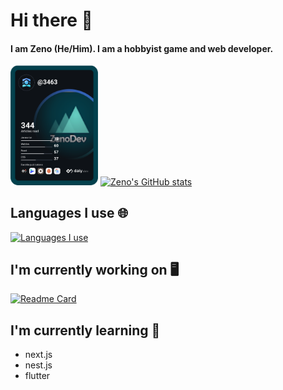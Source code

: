 # Hi there 👋
#### I am Zeno (He/Him). I am a hobbyist game and web developer.
<a href="https://app.daily.dev/3463"><img src="https://github.com/Zeno3463/Zeno3463/blob/main/devcard.svg" width="140" alt="Zeno's Dev Card"/></a>
[![Zeno's GitHub stats](https://github-readme-stats.vercel.app/api?username=Zeno3463&theme=dracula)](https://github.com/Zeno3463)

## Languages I use 🌐
[![Languages I use](https://github-readme-stats.vercel.app/api/top-langs/?username=Zeno3463&theme=dracula)](https://github.com/Zeno3463)

## I'm currently working on 🖥️
[![Readme Card](https://github-readme-stats.vercel.app/api/pin/?username=Zeno3463&repo=generation-142&theme=dracula)](https://github.com/Zeno3463/generation-142)

## I'm currently learning 📕
- next.js
- nest.js
- flutter

<!--
**Zeno3463/Zeno3463** is a ✨ _special_ ✨ repository because its `README.md` (this file) appears on your GitHub profile.

Here are some ideas to get you started:

- 🔭 I’m currently working on ...
- 🌱 I’m currently learning ...
- 👯 I’m looking to collaborate on ...
- 🤔 I’m looking for help with ...
- 💬 Ask me about ...
- 📫 How to reach me: ...
- 😄 Pronouns: ...
- ⚡ Fun fact: ...
-->

